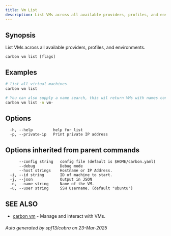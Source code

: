 ```yaml
---
title: Vm List
description: List VMs across all available providers, profiles, and environments.
---
```


## Synopsis

List VMs across all available providers, profiles, and environments.

```
carbon vm list [flags]
```

## Examples

```bash
# list all virtual machines
carbon vm list
```

```bash
# You can also supply a name search, this wil return VMs with names containing 'vm-'
carbon vm list -n vm-

```

## Options

```
  -h, --help         help for list
  -p, --private-ip   Print private IP address
```

## Options inherited from parent commands

```
      --config string   config file (default is $HOME/carbon.yaml)
      --debug           Debug mode
      --host strings    Hostname or IP Address.
  -i, --id string       ID of machine to start.
  -j, --json            Output in JSON
  -n, --name string     Name of the VM.
  -u, --user string     SSH Username. (default "ubuntu")
```

## SEE ALSO

* [carbon vm](carbon_vm.md)	 - Manage and interact with VMs.

###### Auto generated by spf13/cobra on 23-Mar-2025
